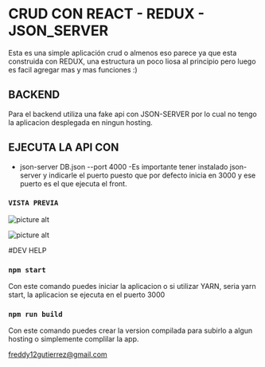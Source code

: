 # CRUD CON REACT - REDUX - JSON_SERVER
Esta es una simple aplicación crud o almenos eso parece ya que esta construida con REDUX, una estructura un poco liosa al principio pero luego es facil agregar mas y mas funciones :)

## BACKEND
Para el backend utiliza una fake api con JSON-SERVER por lo cual no tengo la aplicacion desplegada en ningun hosting.

## EJECUTA LA API CON
* json-server DB.json --port 4000
	-Es importante tener instalado json-server y indicarle el puerto puesto que por defecto inicia en 3000 y ese puerto es el que ejecuta el front.

### `VISTA PREVIA`
![picture alt](https://firebasestorage.googleapis.com/v0/b/proyectos-607ad.appspot.com/o/CRUD-REDUX1.png?alt=media&token=adff1db7-0963-4655-bc8b-270a2f67d768)

![picture alt](https://firebasestorage.googleapis.com/v0/b/proyectos-607ad.appspot.com/o/CRUD-REDUX2.png?alt=media&token=df97e222-11c2-4971-9731-97de957f4900)

#DEV HELP
### `npm start`

Con este comando puedes iniciar la aplicacion o si utilizar YARN, seria yarn start, la aplicacion se ejecuta en el puerto 3000

### `npm run build`
Con este comando puedes crear la version compilada para subirlo a algun hosting o simplemente complilar la app.



freddy12gutierrez@gmail.com
